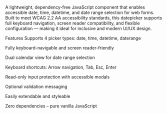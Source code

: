 A lightweight, dependency-free JavaScript component that enables accessible date, time, datetime, and date range selection for web forms.
Built to meet WCAG 2.2 AA accessibility standards, this datepicker supports full keyboard navigation, screen reader compatibility, and flexible configuration — making it ideal for inclusive and modern UI/UX design.

Features
Supports 4 picker types: date, time, datetime, daterange

Fully keyboard-navigable and screen reader-friendly

Dual calendar view for date range selection

Keyboard shortcuts: Arrow navigation, Tab, Esc, Enter

Read-only input protection with accessible modals

Optional validation messaging

Easily extendable and styleable

Zero dependencies – pure vanilla JavaScript


